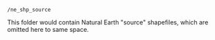 `/ne_shp_source`

This folder would contain Natural Earth "source" shapefiles, which are omitted here to same space.